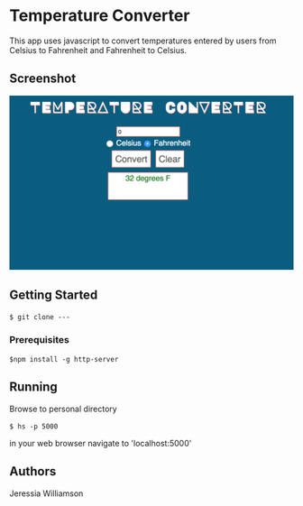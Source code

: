 # Temperature Converter
This app uses javascript to convert temperatures entered by users from Celsius to Fahrenheit and Fahrenheit to Celsius.

## Screenshot

![temperature converter](https://github.com/jeressia/temperature-converter/blob/master/screenshot.png?raw=true)

## Getting Started

```
$ git clone ---
```

### Prerequisites

```
$npm install -g http-server
```

## Running

Browse to personal directory
```
$ hs -p 5000
```
in your web browser navigate to 'localhost:5000'
## Authors

Jeressia Williamson